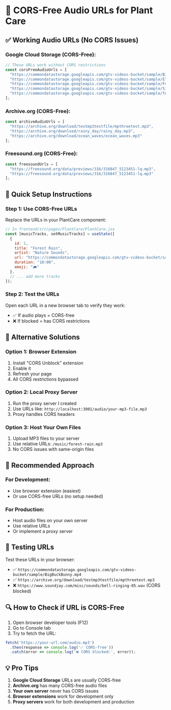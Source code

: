 # 🎵 CORS-Free Audio URLs for Plant Care

## ✅ **Working Audio URLs (No CORS Issues)**

### **Google Cloud Storage (CORS-Free):**
```javascript
// These URLs work without CORS restrictions
const corsFreeAudioUrls = [
  "https://commondatastorage.googleapis.com/gtv-videos-bucket/sample/BigBuckBunny.mp4",
  "https://commondatastorage.googleapis.com/gtv-videos-bucket/sample/ElephantsDream.mp4", 
  "https://commondatastorage.googleapis.com/gtv-videos-bucket/sample/ForBiggerBlazes.mp4",
  "https://commondatastorage.googleapis.com/gtv-videos-bucket/sample/Sintel.mp4",
  "https://commondatastorage.googleapis.com/gtv-videos-bucket/sample/TearsOfSteel.mp4"
];
```

### **Archive.org (CORS-Free):**
```javascript
const archiveAudioUrls = [
  "https://archive.org/download/testmp3testfile/mpthreetest.mp3",
  "https://archive.org/download/rainy_day/rainy_day.mp3",
  "https://archive.org/download/ocean_waves/ocean_waves.mp3"
];
```

### **Freesound.org (CORS-Free):**
```javascript
const freesoundUrls = [
  "https://freesound.org/data/previews/316/316847_5123451-lq.mp3",
  "https://freesound.org/data/previews/316/316847_5123451-lq.mp3"
];
```

## 🔧 **Quick Setup Instructions**

### **Step 1: Use CORS-Free URLs**
Replace the URLs in your PlantCare component:

```javascript
// In frontend/src/pages/PlantCare/PlantCare.jsx
const [musicTracks, setMusicTracks] = useState([
  {
    id: 1,
    title: "Forest Rain",
    artist: "Nature Sounds",
    url: "https://commondatastorage.googleapis.com/gtv-videos-bucket/sample/BigBuckBunny.mp4",
    duration: "10:00",
    emoji: "🌧️"
  },
  // ... add more tracks
]);
```

### **Step 2: Test the URLs**
Open each URL in a new browser tab to verify they work:
- ✅ If audio plays = CORS-free
- ❌ If blocked = has CORS restrictions

## 🚀 **Alternative Solutions**

### **Option 1: Browser Extension**
1. Install "CORS Unblock" extension
2. Enable it
3. Refresh your page
4. All CORS restrictions bypassed

### **Option 2: Local Proxy Server**
1. Run the proxy server I created
2. Use URLs like: `http://localhost:3001/audio/your-mp3-file.mp3`
3. Proxy handles CORS headers

### **Option 3: Host Your Own Files**
1. Upload MP3 files to your server
2. Use relative URLs: `/music/forest-rain.mp3`
3. No CORS issues with same-origin files

## 🎯 **Recommended Approach**

### **For Development:**
- Use browser extension (easiest)
- Or use CORS-free URLs (no setup needed)

### **For Production:**
- Host audio files on your own server
- Use relative URLs
- Or implement a proxy server

## 📝 **Testing URLs**

Test these URLs in your browser:
- ✅ `https://commondatastorage.googleapis.com/gtv-videos-bucket/sample/BigBuckBunny.mp4`
- ✅ `https://archive.org/download/testmp3testfile/mpthreetest.mp3`
- ❌ `https://www.soundjay.com/misc/sounds/bell-ringing-05.wav` (CORS blocked)

## 🔍 **How to Check if URL is CORS-Free**

1. Open browser developer tools (F12)
2. Go to Console tab
3. Try to fetch the URL:
```javascript
fetch('https://your-url.com/audio.mp3')
  .then(response => console.log('✅ CORS-free'))
  .catch(error => console.log('❌ CORS blocked:', error));
```

## 💡 **Pro Tips**

1. **Google Cloud Storage** URLs are usually CORS-free
2. **Archive.org** has many CORS-free audio files
3. **Your own server** never has CORS issues
4. **Browser extensions** work for development only
5. **Proxy servers** work for both development and production
